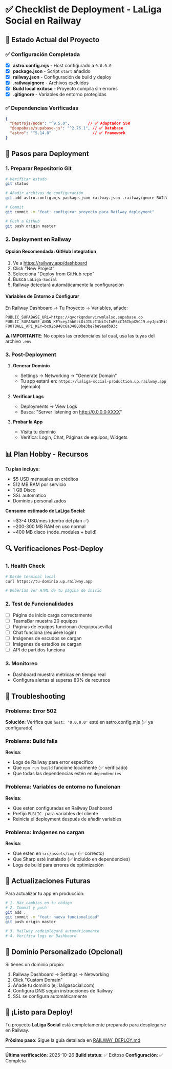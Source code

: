 # ✅ Checklist de Deployment - LaLiga Social en Railway

## 🎯 Estado Actual del Proyecto

### ✅ Configuración Completada

- [x] **astro.config.mjs** - Host configurado a `0.0.0.0`
- [x] **package.json** - Script `start` añadido
- [x] **railway.json** - Configuración de build y deploy
- [x] **.railwayignore** - Archivos excluidos
- [x] **Build local exitoso** - Proyecto compila sin errores
- [x] **.gitignore** - Variables de entorno protegidas

### ✅ Dependencias Verificadas

```json
{
  "@astrojs/node": "^9.5.0",        // ✅ Adaptador SSR
  "@supabase/supabase-js": "^2.76.1", // ✅ Database
  "astro": "^5.14.8"                  // ✅ Framework
}
```

## 📝 Pasos para Deployment

### 1. Preparar Repositorio Git

```bash
# Verificar estado
git status

# Añadir archivos de configuración
git add astro.config.mjs package.json railway.json .railwayignore RAILWAY_DEPLOY.md

# Commit
git commit -m "feat: configurar proyecto para Railway deployment"

# Push a GitHub
git push origin master
```

### 2. Deployment en Railway

#### Opción Recomendada: GitHub Integration

1. Ve a https://railway.app/dashboard
2. Click "New Project"
3. Selecciona "Deploy from GitHub repo"
4. Busca `LaLiga-Social`
5. Railway detectará automáticamente la configuración

#### Variables de Entorno a Configurar

En Railway Dashboard → Tu Proyecto → Variables, añade:

```env
PUBLIC_SUPABASE_URL=https://qvcrkqndunvirwmlalso.supabase.co
PUBLIC_SUPABASE_ANON_KEY=eyJhbGciOiJIUzI1NiIsInR5cCI6IkpXVCJ9.eyJpc3MiOiJzdXBhYmFzZSIsInJlZiI6InF2Y3JrcW5kdW52aXJ3bWxhbHNvIiwicm9sZSI6ImFub24iLCJpYXQiOjE3NjEyMzUzNjYsImV4cCI6MjA3NjgxMTM2Nn0.clUegEQEAHZuZFEb1IWNzBIB5KvzhLKUWT8slt18WkI
FOOTBALL_API_KEY=bc92b948c6a34800be3be7be9eedb93c
```

⚠️ **IMPORTANTE**: No copies las credenciales tal cual, usa las tuyas del archivo `.env`

### 3. Post-Deployment

1. **Generar Dominio**
   - Settings → Networking → "Generate Domain"
   - Tu app estará en: `https://laliga-social-production.up.railway.app` (ejemplo)

2. **Verificar Logs**
   - Deployments → View Logs
   - Busca: "Server listening on http://0.0.0.0:XXXX"

3. **Probar la App**
   - Visita tu dominio
   - Verifica: Login, Chat, Páginas de equipos, Widgets

## 📊 Plan Hobby - Recursos

**Tu plan incluye:**
- $5 USD mensuales en créditos
- 512 MB RAM por servicio
- 1 GB Disco
- SSL automático
- Dominios personalizados

**Consumo estimado de LaLiga Social:**
- ~$3-4 USD/mes (dentro del plan ✅)
- ~200-300 MB RAM en uso normal
- ~400 MB disco (node_modules + build)

## 🔍 Verificaciones Post-Deploy

### 1. Health Check
```bash
# Desde terminal local
curl https://tu-dominio.up.railway.app

# Deberías ver HTML de tu página de inicio
```

### 2. Test de Funcionalidades
- [ ] Página de inicio carga correctamente
- [ ] TeamsBar muestra 20 equipos
- [ ] Páginas de equipos funcionan (/equipo/sevilla)
- [ ] Chat funciona (requiere login)
- [ ] Imágenes de escudos se cargan
- [ ] Imágenes de estadios se cargan
- [ ] API de partidos funciona

### 3. Monitoreo
- Dashboard muestra métricas en tiempo real
- Configura alertas si superas 80% de recursos

## 🐛 Troubleshooting

### Problema: Error 502
**Solución**: Verifica que `host: '0.0.0.0'` esté en astro.config.mjs (✅ ya configurado)

### Problema: Build falla
**Revisa**:
- Logs de Railway para error específico
- Que `npm run build` funcione localmente (✅ verificado)
- Que todas las dependencias estén en `dependencies`

### Problema: Variables de entorno no funcionan
**Revisa**:
- Que estén configuradas en Railway Dashboard
- Prefijo `PUBLIC_` para variables del cliente
- Reinicia el deployment después de añadir variables

### Problema: Imágenes no cargan
**Revisa**:
- Que estén en `src/assets/img/` (✅ correcto)
- Que Sharp esté instalado (✅ incluido en dependencies)
- Logs de build para errores de optimización

## 🔄 Actualizaciones Futuras

Para actualizar tu app en producción:

```bash
# 1. Haz cambios en tu código
# 2. Commit y push
git add .
git commit -m "feat: nueva funcionalidad"
git push origin master

# 3. Railway redesplegará automáticamente
# 4. Verifica logs en Dashboard
```

## 📱 Dominio Personalizado (Opcional)

Si tienes un dominio propio:

1. Railway Dashboard → Settings → Networking
2. Click "Custom Domain"
3. Añade tu dominio (ej: laligasocial.com)
4. Configura DNS según instrucciones de Railway
5. SSL se configura automáticamente

## 🎉 ¡Listo para Deploy!

Tu proyecto **LaLiga Social** está completamente preparado para desplegarse en Railway.

**Próximo paso**: Sigue la guía detallada en [RAILWAY_DEPLOY.md](RAILWAY_DEPLOY.md)

---

**Última verificación**: 2025-10-26
**Build status**: ✅ Exitoso
**Configuración**: ✅ Completa
